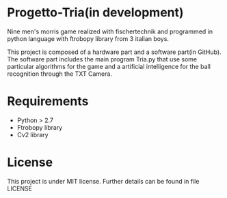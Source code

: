 # Progetto-Tria(in development)
Nine men's morris game realized with fischertechnik and programmed in python language with ftrobopy library from 3 italian boys.

This project is composed of a hardware part and a software part(in GitHub).
The software part includes the main program Tria.py that use some particular algorithms for the game and a artificial intelligence for the ball recognition 
through the TXT Camera.

# Requirements
  * Python > 2.7
  * Ftrobopy library
  * Cv2 library

# License
This project is under MIT license. Further details can be found in file LICENSE
